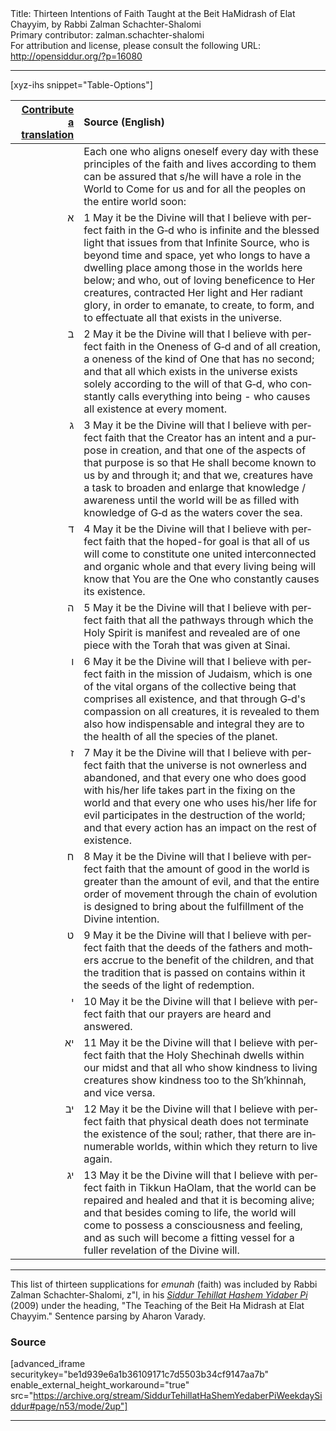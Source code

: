 <html>
<head></head>
<body>
Title: Thirteen Intentions of Faith Taught at the Beit HaMidrash of Elat Chayyim, by Rabbi Zalman Schachter-Shalomi<br />
Primary contributor: zalman.schachter-shalomi<br />
For attribution and license, please consult the following URL: <a href="http://opensiddur.org/?p=16080">http://opensiddur.org/?p=16080</a>
<p />
<hr />

[xyz-ihs snippet="Table-Options"]<table style="margin-left: auto; margin-right: auto;" class="draggable">
<thead><tr><th id="x" style="text-align: right;"><a href="/contributing/upload/">Contribute a translation</a></th><th style="text-align: left;">Source (English)</th></tr></thead>
<tbody>
<tr>
<td style="vertical-align:top;">
<div class="liturgy" lang="he">

</span></div></td>
 
<td style="vertical-align:top;"><div class="english" lang="en">
Each one who aligns oneself every day with these principles of the faith and lives according to them can be assured that s/he will have a role in the World to Come for us and for all the peoples on the entire world soon:
</div></td></tr>

<tr><td style="vertical-align:top;">
<div class="liturgy" lang="he" style="text-align: right;">
א
</span></div></td>
 
<td style="vertical-align:top;"><div class="english" lang="en">
1
May it be the Divine will that I believe with perfect faith 
in the G‑d who is infinite 
and the blessed light that issues from that Infinite Source, 
who is beyond time and space, yet 
who longs to have a dwelling place among those in the worlds here below; 
and who, out of loving beneficence to Her creatures, 
contracted Her light and Her radiant glory, 
in order to emanate, 
to create, 
to form, 
and to effectuate 
all that exists in the universe.
</div></td></tr>

<tr><td style="vertical-align:top;">
<div class="liturgy" lang="he" style="text-align: right;">
ב
</span></div></td>
 
<td style="vertical-align:top;"><div class="english" lang="en">
2
May it be the Divine will that I believe with perfect faith 
in the Oneness of G‑d and of all creation, 
a oneness of the kind of One that has no second; 
and that all which exists in the universe 
exists solely according to the will of that G‑d, 
who constantly calls everything into being - 
who causes all existence at every moment.
</div></td></tr>

<tr><td style="vertical-align:top;">
<div class="liturgy" lang="he" style="text-align: right;">
ג
</span></div></td>
 
<td style="vertical-align:top;"><div class="english" lang="en">
3
May it be the Divine will that I believe with perfect faith 
that the Creator has an intent and a purpose in creation, 
and that one of the aspects of that purpose is so that 
He shall become known to us by and through it; 
and that we, creatures have a task 
to broaden and enlarge that knowledge / awareness 
until the world will be as filled with knowledge of G‑d 
as the waters cover the sea.
</div></td></tr>

<tr><td style="vertical-align:top;">
<div class="liturgy" lang="he" style="text-align: right;">
ד
</span></div></td>
 
<td style="vertical-align:top;"><div class="english" lang="en">
4
May it be the Divine will that I believe with perfect faith 
that the hoped-for goal is that 
all of us will come to constitute 
one 
united 
interconnected 
and organic whole 
and that every living being will know that 
You are the One who constantly causes its existence.</div></td></tr>

<tr><td style="vertical-align:top;">
<div class="liturgy" lang="he" style="text-align: right;">
ה
</span></div></td>
 
<td style="vertical-align:top;"><div class="english" lang="en">
5
May it be the Divine will that I believe with perfect faith 
that all the pathways through which 
the Holy Spirit is manifest and revealed 
are of one piece with the Torah that was given at Sinai.
</div></td></tr>

<tr><td style="vertical-align:top;">
<div class="liturgy" lang="he" style="text-align: right;">
ו
</span></div></td>
 
<td style="vertical-align:top;"><div class="english" lang="en">
6
May it be the Divine will that I believe with perfect faith 
in the mission of Judaism, 
which is one of the vital organs 
of the collective being that comprises all existence, 
and that through G‑d's compassion on all creatures, 
it is revealed to them also 
how indispensable and integral they are 
to the health of all the species of the planet.
</div></td></tr>

<tr><td style="vertical-align:top;">
<div class="liturgy" lang="he" style="text-align: right;">
ז
</span></div></td>
 
<td style="vertical-align:top;"><div class="english" lang="en">
7
May it be the Divine will that I believe with perfect faith 
that the universe is not ownerless and abandoned, 
and that every one who does good with his/her life 
takes part in the fixing on the world 
and that every one who uses his/her life for evil 
participates in the destruction of the world; 
and that every action has an impact on the rest of existence.
</div></td></tr>

<tr><td style="vertical-align:top;">
<div class="liturgy" lang="he" style="text-align: right;">
ח
</span></div></td>
 
<td style="vertical-align:top;"><div class="english" lang="en">
8
May it be the Divine will that I believe with perfect faith 
that the amount of good in the world 
is greater than the amount of evil, 
and that the entire order of movement through the chain of evolution 
is designed to bring about the fulfillment of the Divine intention.</div></td></tr>

<tr><td style="vertical-align:top;">
<div class="liturgy" lang="he" style="text-align: right;">
ט
</span></div></td>
 
<td style="vertical-align:top;"><div class="english" lang="en">
9
May it be the Divine will that I believe with perfect faith 
that the deeds of the fathers and mothers 
accrue to the benefit of the children, 
and that the tradition that is passed on 
contains within it 
the seeds of the light of redemption.
</div></td></tr>

<tr><td style="vertical-align:top;">
<div class="liturgy" lang="he" style="text-align: right;">
י
</span></div></td>
 
<td style="vertical-align:top;"><div class="english" lang="en">
10
May it be the Divine will that I believe with perfect faith 
that our prayers are heard and answered.
</div></td></tr>

<tr><td style="vertical-align:top;">
<div class="liturgy" lang="he" style="text-align: right;">
יא
</span></div></td>
 
<td style="vertical-align:top;"><div class="english" lang="en">
11
May it be the Divine will that I believe with perfect faith 
that the Holy Shechinah dwells within our midst 
and that all who show kindness to living creatures 
show kindness too to the Sh’khinnah, 
and vice versa.
</div></td></tr>

<tr><td style="vertical-align:top;">
<div class="liturgy" lang="he" style="text-align: right;">
יב
</span></div></td>
 
<td style="vertical-align:top;"><div class="english" lang="en">
12
May it be the Divine will that I believe with perfect faith 
that physical death does not terminate the existence of the soul; 
rather, 
that there are innumerable worlds, 
within which they return to live again.
</div></td></tr>

<tr><td style="vertical-align:top;">
<div class="liturgy" lang="he" style="text-align: right;">
יג
</span></div></td>
 
<td style="vertical-align:top;"><div class="english" lang="en">
13
May it be the Divine will that I believe with perfect faith 
in Tikkun HaOlam, 
that the world can be repaired and healed 
and that it is becoming alive; 
and that besides coming to life, 
the world will come to possess a consciousness and feeling, 
and as such will become a fitting vessel 
for a fuller revelation of the Divine will.</div></td>
</tr>
</tbody></table>

<hr />

This list of thirteen supplications for <em>emunah</em> (faith) was included by Rabbi Zalman Schachter-Shalomi, z"l, in his <em><a href="https://opensiddur.org/siddurim/ha-ari/neo-hasidut/reb-zalmans-open-siddur-tehillat-hashem/">Siddur Tehillat Hashem Yidaber Pi</a></em> (2009) under the heading, "The Teaching of the Beit Ha Midrash at Elat Chayyim." Sentence parsing by Aharon Varady.

<h3>Source</h3>

[advanced_iframe securitykey="be1d939e6a1b36109171c7d5503b34cf9147aa7b" enable_external_height_workaround="true" src="https://archive.org/stream/SiddurTehillatHaShemYedaberPiWeekdaySiddur#page/n53/mode/2up"]

<hr />

&nbsp;
</body>
</html>